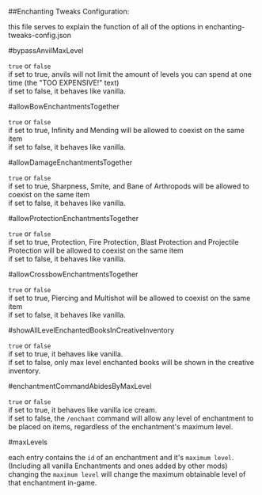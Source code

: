 ##Enchanting Tweaks Configuration:

this file serves to explain the function of all of the options in enchanting-tweaks-config.json

#bypassAnvilMaxLevel

`true` or `false`<br>
if set to true, anvils will not limit the amount of levels you can spend at one time (the "TOO EXPENSIVE!" text)<br>
if set to false, it behaves like vanilla.

#allowBowEnchantmentsTogether

`true` or `false`<br>
if set to true, Infinity and Mending will be allowed to coexist on the same item<br>
if set to false, it behaves like vanilla.

#allowDamageEnchantmentsTogether

`true` or `false`<br>
if set to true, Sharpness, Smite, and Bane of Arthropods will be allowed to coexist on the same item<br>
if set to false, it behaves like vanilla.

#allowProtectionEnchantmentsTogether

`true` or `false`<br>
if set to true, Protection, Fire Protection, Blast Protection and Projectile Protection will be allowed to coexist on the same item<br>
if set to false, it behaves like vanilla.

#allowCrossbowEnchantmentsTogether

`true` or `false`<br>
if set to true, Piercing and Multishot will be allowed to coexist on the same item<br>
if set to false, it behaves like vanilla.

#showAllLevelEnchantedBooksInCreativeInventory

`true` or `false`<br>
if set to true, it behaves like vanilla.<br>
if set to false, only max level enchanted books will be shown in the creative inventory.

#enchantmentCommandAbidesByMaxLevel

`true` or `false`<br>
if set to true, it behaves like vanilla ice cream.<br>
if set to false, the `/enchant` command will allow any level of enchantment to be placed on items, regardless of the enchantment's maximum level.

#maxLevels

each entry contains the `id` of an enchantment and it's `maximum level`. (Including all vanilla Enchantments and ones added by other mods)
changing the `maximum level` will change the maximum obtainable level of that enchantment in-game.